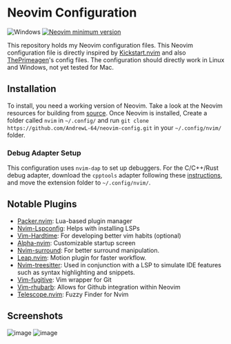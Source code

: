 # Neovim Configuration

<div>
<p>
    <a>
      <img alt="Windows" src="https://img.shields.io/badge/Windows-%23.svg?style=flat-square&logo=windows&color=0078D6&logoColor=white" />
    </a>
    <a href="https://github.com/neovim/neovim/releases/tag/stable">
      <img src="https://img.shields.io/badge/Neovim-v0.9.0-green?logo=neovim" alt="Neovim minimum version"/>
    </a>
</p>
</div>

This repository holds my Neovim configuration files. This Neovim configuration file is directly inspired by [Kickstart.nvim](https://github.com/nvim-lua/kickstart.nvim) and also [ThePrimeagen](https://www.youtube.com/@ThePrimeagen)'s config files. The configuration should directly work in Linux and Windows, not yet tested for Mac.

## Installation
To install, you need a working version of Neovim. Take a look at the Neovim resources for building from [source](https://github.com/neovim/neovim/wiki/Building-Neovim). Once Neovim is installed, Create a folder called `nvim` in `~/.config/` and run `git clone https://github.com/AndrewL-64/neovim-config.git` in your `~/.config/nvim/` folder.

### Debug Adapter Setup
This configuration uses `nvim-dap` to set up debuggers. For the C/C++/Rust debug adapter, download the `cpptools` adapter following these [instructions](https://github.com/mfussenegger/nvim-dap/wiki/C-C---Rust-(gdb-via--vscode-cpptools)), and move the extension folder to `~/.config/nvim/`.

## Notable Plugins
- [Packer.nvim](https://github.com/wbthomason/packer.nvim): Lua-based plugin manager
- [Nvim-Lspconfig](https://github.com/neovim/nvim-lspconfig): Helps with installing LSPs
- [Vim-Hardtime](https://github.com/takac/vim-hardtime): For developing better vim habits (optional)
- [Alpha-nvim](https://github.com/goolord/alpha-nvim): Customizable startup screen
- [Nvim-surround](https://github.com/kylechui/nvim-surround): For better surround manipulation.
- [Leap.nvim](https://github.com/ggandor/leap.nvim): Motion plugin for faster workflow.
- [Nvim-treesitter](https://github.com/nvim-treesitter/nvim-treesitter): Used in conjunction with a LSP to simulate IDE features such as syntax highlighting and snippets.
- [Vim-fugitive](https://github.com/tpope/vim-fugitive): Vim wrapper for Git
- [Vim-rhubarb](https://github.com/tpope/vim-rhubarb): Allows for Github integration within Neovim
- [Telescope.nvim](https://github.com/nvim-telescope/telescope.nvim): Fuzzy Finder for Nvim


## Screenshots
![image](https://user-images.githubusercontent.com/70496262/209270717-dfab4b8f-3b5c-4d8c-8301-c2ecc3d0f6a5.png)
![image](https://user-images.githubusercontent.com/70496262/209270801-363894e7-866e-41e8-8461-ac47cfc80a83.png)



